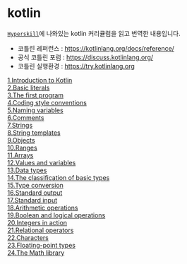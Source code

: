 # kotlin
[`Hyperskill`](https://hyperskill.org/knowledge-map/209?v=old)에 나와있는 kotlin 커리큘럼을 읽고 번역한 내용입니다.
- 코틀린 레퍼런스 : https://kotlinlang.org/docs/reference/
- 공식 코틀린 포럼 : https://discuss.kotlinlang.org/
- 코틀린 실행환경 : https://try.kotlinlang.org

[1.Introduction to Kotlin](https://github.com/himj131/kotlin/blob/master/1.Introduction%20to%20Kotlin.md)   
[2.Basic literals](https://github.com/himj131/kotlin/blob/master/2.Basic%20literals.md)  
[3.The first program](https://github.com/himj131/kotlin/blob/master/3.The%20first%20program.md)  
[4.Coding style conventions](https://github.com/himj131/kotlin/blob/master/4.Coding%20style%20conventions.md)   
[5.Naming variables](https://github.com/himj131/kotlin/blob/master/5.Naming%20variables.md)  
[6.Comments](https://github.com/himj131/kotlin/blob/master/6.Comments.md)  
[7.Strings](https://github.com/himj131/kotlin/blob/master/7.Strings.md)  
[8.String templates](https://github.com/himj131/kotlin/blob/master/8.String%20templates.md)  
[9.Objects](https://github.com/himj131/kotlin/blob/master/9.Objects.md)  
[10.Ranges](https://github.com/himj131/kotlin/blob/master/10.Ranges.md)  
[11.Arrays](https://github.com/himj131/kotlin/blob/master/11.Arrays.md)  
[12.Values and variables](https://github.com/himj131/kotlin/blob/master/12.Values%20and%20variables.md)  
[13.Data types](https://github.com/himj131/kotlin/blob/master/13.Data%20types.md)   
[14.The classification of basic types](https://github.com/himj131/kotlin/blob/master/14.The%20classification%20of%20basic%20types.md)   
[15.Type conversion](https://github.com/himj131/kotlin/blob/master/15.Type%20conversion.md)   
[16.Standard output](https://github.com/himj131/kotlin/blob/master/16.Standard%20output.md)  
[17.Standard input](https://github.com/himj131/kotlin/blob/master/17.Standard%20input.md)  
[18.Arithmetic operations](https://github.com/himj131/kotlin/blob/master/18.Arithmetic%20operations.md)  
[19.Boolean and logical operations](https://github.com/himj131/kotlin/blob/master/19.Boolean%20and%20logical%20operations.md)  
[20.Integers in action](https://github.com/himj131/kotlin/blob/master/20.Integers%20in%20action.md)  
[21.Relational operators](https://github.com/himj131/kotlin/blob/master/21.Relational%20operators.md)  
[22.Characters](https://github.com/himj131/kotlin/blob/master/22.Characters.md)  
[23.Floating-point types](https://github.com/himj131/kotlin/blob/master/23.Floating-point%20types.md)  
[24.The Math library](https://github.com/himj131/kotlin/blob/master/24.The%20Math%20library.md)    

    

